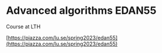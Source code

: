 # Advanced algorithms EDAN55

Course at LTH

[https://piazza.com/lu.se/spring2023/edan55](https://piazza.com/lu.se/spring2023/edan55)
